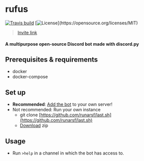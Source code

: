 # **rufus**

[![Travis build](https://travis-ci.org/runarsf/rufus.svg?branch=master)](https://travis-ci.org/runarsf/rufus)
[![License](https://img.shields.io/badge/License-MIT-yellow.svg?)](https://opensource.org/licenses/MIT)
> [Invite link](https://discordapp.com/oauth2/authorize?client_id=387390496038977536&scope=bot&permissions=2146958591)

#### A multipurpose open-source Discord bot made with discord.py

## Prerequisites & requirements
- docker
- docker-compose

## Set up
- **Recommended**: [Add the bot](https://discordapp.com/oauth2/authorize?client_id=387390496038977536&scope=bot&permissions=2146958591) to your own server!
- Not recommended: Run your own instance
    - git clone [https://github.com/runarsf/last.sh](https://github.com/runarsf/last.sh)
    - [Download](https://github.com/runarsf/rufus/archive/master.zip) zip

## Usage
- Run `>help` in a channel in which the bot has access to.

